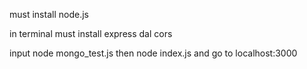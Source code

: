 must install node.js

in terminal must install
express
dal
cors

input node mongo_test.js 
then node index.js and go to localhost:3000 

